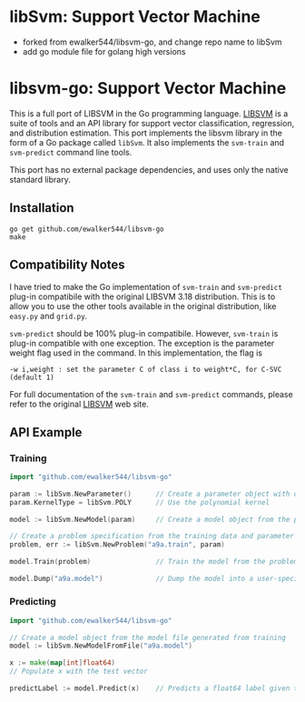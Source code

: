 
# libSvm: Support Vector Machine
* forked from ewalker544/libsvm-go, and change repo name to libSvm
* add go module file for golang high versions


# libsvm-go: Support Vector Machine

This is a full port of LIBSVM in the Go programming language.  [LIBSVM][1] is a suite of tools and an API library for support vector classification, regression, and distribution estimation.  This port implements the libsvm library in the form of a Go package called <code>libSvm</code>.  It also implements the <code>svm-train</code> and <code>svm-predict</code> command line tools.

This port has no external package dependencies, and uses only the native standard library.

## Installation

    go get github.com/ewalker544/libsvm-go
    make

## Compatibility Notes 

I have tried to make the Go implementation of <code>svm-train</code> and <code>svm-predict</code> plug-in compatibile with the original LIBSVM 3.18 distribution.  This is to allow you to use the other tools available in the original distribution, like <code>easy.py</code> and <code>grid.py</code>.

<code>svm-predict</code> should be 100% plug-in compatibile.  However, <code>svm-train</code> is plug-in compatible with one exception.  The exception is the parameter weight flag used in the command.  In this implementation, the flag is

    -w i,weight : set the parameter C of class i to weight*C, for C-SVC (default 1)

For full documentation of the <code>svm-train</code> and <code>svm-predict</code> commands, please refer to the original [LIBSVM][1] web site.

## API Example

### Training
```go
import "github.com/ewalker544/libsvm-go"
    
param := libSvm.NewParameter()      // Create a parameter object with default values
param.KernelType = libSvm.POLY      // Use the polynomial kernel
    
model := libSvm.NewModel(param)     // Create a model object from the parameter attributes
    
// Create a problem specification from the training data and parameter attributes
problem, err := libSvm.NewProblem("a9a.train", param) 
    
model.Train(problem)                // Train the model from the problem specification
    
model.Dump("a9a.model")             // Dump the model into a user-specified file
```    
    
### Predicting
```go
import "github.com/ewalker544/libsvm-go"
    
// Create a model object from the model file generated from training
model := libSvm.NewModelFromFile("a9a.model")  
    
x := make(map[int]float64)
// Populate x with the test vector
    
predictLabel := model.Predict(x)    // Predicts a float64 label given the test vector 
```   
    
    

[1]: http://www.csie.ntu.edu.tw/~cjlin/libsvm/
    
    
